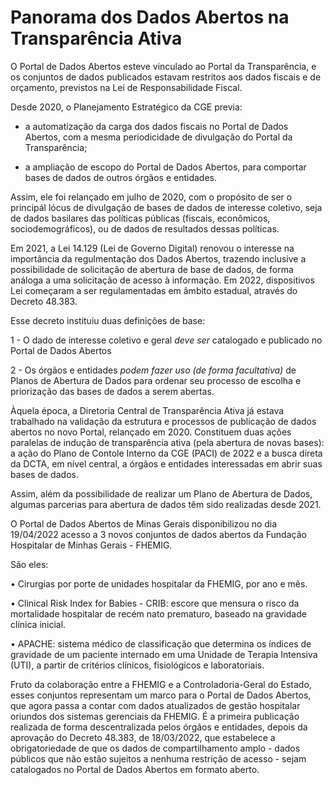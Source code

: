 # Panorama dos Dados Abertos na Transparência Ativa

O Portal de Dados Abertos esteve vinculado ao Portal da Transparência, e os conjuntos de dados publicados estavam restritos aos dados fiscais e de orçamento, previstos na Lei de Responsabilidade Fiscal.

Desde 2020, o Planejamento Estratégico da CGE previa:

- a automatização da carga dos dados fiscais no Portal de Dados Abertos, com a mesma periodicidade de divulgação do Portal da Transparência;

- a ampliação de escopo do Portal de Dados Abertos, para comportar bases de dados de outros órgãos e entidades.

Assim, ele foi relançado em julho de 2020, com o propósito de ser o principál lócus de divulgação de bases de dados de interesse coletivo, seja de dados basilares das políticas públicas (fiscais, econômicos, sociodemográficos), ou de dados de resultados dessas políticas.

Em 2021, a Lei 14.129 (Lei de Governo Digital) renovou o interesse na importância da regulmentação dos Dados Abertos, trazendo inclusive a possibilidade de solicitação de abertura de base de dados, de forma análoga a uma solicitação de acesso à informação. Em 2022, dispositivos Lei começaram a ser regulamentadas em âmbito estadual, através do Decreto 48.383. 

Esse decreto instituiu duas definições de base:

1 - O dado de interesse coletivo e geral _deve ser_ catalogado e publicado no Portal de Dados Abertos

2 - Os órgãos e entidades _podem fazer uso (de forma facultativa)_ de Planos de Abertura de Dados para ordenar seu processo de escolha e priorização das bases de dados a serem abertas.

Àquela época, a Diretoria Central de Transparência Ativa já estava trabalhado na validação da estrutura e processos de publicação de dados abertos no novo Portal, relançado em 2020. Constituem duas ações paralelas de indução de transparência ativa (pela abertura de novas bases): a ação do Plano de Contole Interno da CGE (PACI) de 2022 e a busca direta da DCTA, em nível central, a órgãos e entidades interessadas em abrir suas bases de dados.

Assim, além da possibilidade de realizar um Plano de Abertura de Dados, algumas parcerias para abertura de dados têm sido realizadas desde 2021.

O Portal de Dados Abertos de Minas Gerais disponibilizou no dia 19/04/2022 acesso a 3 novos conjuntos de dados abertos da Fundação Hospitalar de Minhas Gerais - FHEMIG.

São eles: 

• Cirurgias por porte de unidades hospitalar da FHEMIG, por ano e mês. 

• Clinical Risk Index for Babies - CRIB: escore que mensura o risco da mortalidade hospitalar de recém nato prematuro, baseado na gravidade clínica inicial. 

• APACHE: sistema médico de classificação que determina os índices de gravidade de um paciente internado em uma Unidade de Terapia Intensiva (UTI), a partir de critérios clínicos, fisiológicos e laboratoriais.

Fruto da colaboração entre a FHEMIG e a Controladoria-Geral do Estado, esses conjuntos representam um marco para o Portal de Dados Abertos, que agora passa a contar com dados atualizados de gestão hospitalar oriundos dos sistemas gerenciais da FHEMIG. É a primeira publicação realizada de forma descentralizada pelos órgãos e entidades, depois da aprovação do Decreto 48.383, de 18/03/2022, que estabelece a obrigatoriedade de que os dados de compartilhamento amplo - dados públicos que não estão sujeitos a nenhuma restrição de acesso - sejam catalogados no Portal de Dados Abertos em formato aberto.

